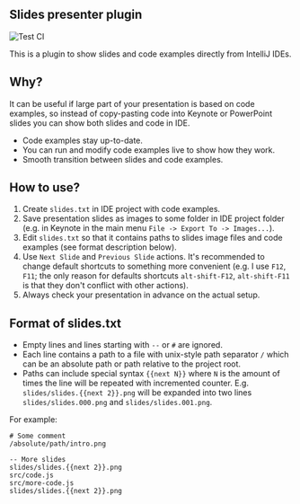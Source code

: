 ## Slides presenter plugin

![Test CI](https://github.com/DerekBum/composeSlidesPresenter/actions/workflows/gradle.yml/badge.svg)


This is a plugin to show slides and code examples directly from IntelliJ IDEs.

## Why?
It can be useful if large part of your presentation is based on code examples, so instead of copy-pasting code into Keynote or PowerPoint slides you can show both slides and code in IDE. 
 
 - Code examples stay up-to-date. 
 - You can run and modify code examples live to show how they work.
 - Smooth transition between slides and code examples.

## How to use?

1. Create `slides.txt` in IDE project with code examples.
2. Save presentation slides as images to some folder in IDE project folder (e.g. in Keynote in the main menu `File -> Export To -> Images...`).
3. Edit `slides.txt` so that it contains paths to slides image files and code examples (see format description below).
4. Use `Next Slide` and `Previous Slide` actions. It's recommended to change default shortcuts to something more convenient (e.g. I use `F12`, `F11`; the only reason for defaults shortcuts `alt-shift-F12`, `alt-shift-F11` is that they don't conflict with other actions).
5. Always check your presentation in advance on the actual setup.
 
 
## Format of slides.txt
- Empty lines and lines starting with `--` or `#` are ignored.
- Each line contains a path to a file with unix-style path separator `/` which can be an absolute path or path relative to the project root.  
- Paths can include special syntax `{{next N}}` where `N` is the amount of times the line will be repeated with incremented counter. E.g. `slides/slides.{{next 2}}.png` will be expanded into two lines `slides/slides.000.png` and `slides/slides.001.png`.

For example:
```
# Some comment
/absolute/path/intro.png

-- More slides
slides/slides.{{next 2}}.png
src/code.js
src/more-code.js
slides/slides.{{next 2}}.png
```
